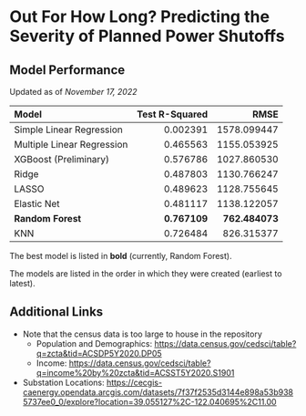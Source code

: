 # Out For How Long? Predicting the Severity of Planned Power Shutoffs

## Model Performance
Updated as of _November 17, 2022_

| Model                     |Test R-Squared|RMSE          |
|:--------------------------|-------------:|-------------:|
|Simple Linear Regression   |	0.002391     |  1578.099447 |
|Multiple Linear Regression |	0.465563     |  1155.053925 |
|XGBoost (Preliminary)      |	0.576786     |  1027.860530 |
|Ridge                      |	0.487803     |  1130.766247 |
|LASSO                      |	0.489623     |  1128.755645 |
|Elastic Net                |	0.481117     |  1138.122057 |
|**Random Forest**          | **0.767109** |**762.484073**|
|KNN                        | 0.726484     |   826.315377 |

The best model is listed in **bold** (currently, Random Forest).

The models are listed in the order in which they were created (earliest to latest).

## Additional Links

  - Note that the census data is too large to house in the repository
    - Population and Demographics: https://data.census.gov/cedsci/table?q=zcta&tid=ACSDP5Y2020.DP05
    - Income: https://data.census.gov/cedsci/table?q=income%20by%20zcta&tid=ACSST5Y2020.S1901
  - Substation Locations: https://cecgis-caenergy.opendata.arcgis.com/datasets/7f37f2535d3144e898a53b9385737ee0_0/explore?location=39.055127%2C-122.040695%2C11.00
